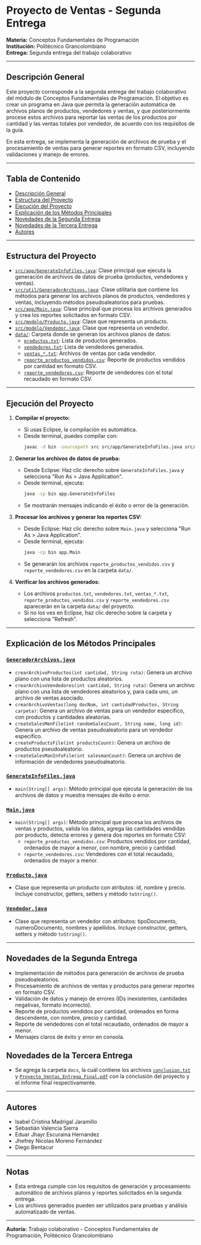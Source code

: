 # Proyecto de Ventas - Segunda Entrega

**Materia:** Conceptos Fundamentales de Programación  
**Institución:** Politécnico Grancolombiano  
**Entrega:** Segunda entrega del trabajo colaborativo

---

## Descripción General

Este proyecto corresponde a la segunda entrega del trabajo colaborativo del módulo de Conceptos Fundamentales de Programación. El objetivo es crear un programa en Java que permita la generación automática de archivos planos de productos, vendedores y ventas, y que posteriormente procese estos archivos para reportar las ventas de los productos por cantidad y las ventas totales por vendedor, de acuerdo con los requisitos de la guía.

En esta entrega, se implementa la generación de archivos de prueba y el procesamiento de ventas para generar reportes en formato CSV, incluyendo validaciones y manejo de errores.

---

## Tabla de Contenido

- [Descripción General](#descripción-general)
- [Estructura del Proyecto](#estructura-del-proyecto)
- [Ejecución del Proyecto](#ejecución-del-proyecto)
- [Explicación de los Métodos Principales](#explicación-de-los-métodos-principales)
- [Novedades de la Segunda Entrega](#novedades-de-la-segunda-entrega)
- [Novedades de la Tercera Entrega](#novedades-de-la-tercera-entrega)
- [Autores](#autores)

---

## Estructura del Proyecto

- [`src/app/GenerateInfoFiles.java`](src/app/GenerateInfoFiles.java): Clase principal que ejecuta la generación de archivos de datos de prueba (productos, vendedores y ventas).
- [`src/util/GeneradorArchivos.java`](src/util/GeneradorArchivos.java): Clase utilitaria que contiene los métodos para generar los archivos planos de productos, vendedores y ventas, incluyendo métodos pseudoaleatorios para pruebas.
- [`src/app/Main.java`](src/app/Main.java): Clase principal que procesa los archivos generados y crea los reportes solicitados en formato CSV.
- [`src/modelo/Producto.java`](src/modelo/Producto.java): Clase que representa un producto.
- [`src/modelo/Vendedor.java`](src/modelo/Vendedor.java): Clase que representa un vendedor.
- [`data/`](data/): Carpeta donde se generan los archivos planos de datos:
  - [`productos.txt`](data/productos.txt): Lista de productos generados.
  - [`vendedores.txt`](data/vendedores.txt): Lista de vendedores generados.
  - [`ventas_*.txt`](data/): Archivos de ventas por cada vendedor.
  - [`reporte_productos_vendidos.csv`](data/reporte_productos_vendidos.csv): Reporte de productos vendidos por cantidad en formato CSV.
  - [`reporte_vendedores.csv`](data/reporte_vendedores.csv): Reporte de vendedores con el total recaudado en formato CSV.

---

## Ejecución del Proyecto

1. **Compilar el proyecto:**
   - Si usas Eclipse, la compilación es automática.
   - Desde terminal, puedes compilar con:
     ```sh
     javac -d bin -sourcepath src src/app/GenerateInfoFiles.java src/app/Main.java
     ```

2. **Generar los archivos de datos de prueba:**
   - Desde Eclipse: Haz clic derecho sobre `GenerateInfoFiles.java` y selecciona "Run As > Java Application".
   - Desde terminal, ejecuta:
     ```sh
     java -cp bin app.GenerateInfoFiles
     ```
   - Se mostrarán mensajes indicando el éxito o error de la generación.

3. **Procesar los archivos y generar los reportes CSV:**
   - Desde Eclipse: Haz clic derecho sobre `Main.java` y selecciona "Run As > Java Application".
   - Desde terminal, ejecuta:
     ```sh
     java -cp bin app.Main
     ```
   - Se generarán los archivos `reporte_productos_vendidos.csv` y `reporte_vendedores.csv` en la carpeta `data/`.

4. **Verificar los archivos generados:**
   - Los archivos `productos.txt`, `vendedores.txt`, `ventas_*.txt`, `reporte_productos_vendidos.csv` y `reporte_vendedores.csv` aparecerán en la carpeta `data/` del proyecto.
   - Si no los ves en Eclipse, haz clic derecho sobre la carpeta y selecciona "Refresh".

---

## Explicación de los Métodos Principales

### [`GeneradorArchivos.java`](src/util/GeneradorArchivos.java)
- `crearArchivoProductos(int cantidad, String ruta)`: Genera un archivo plano con una lista de productos aleatorios.
- `crearArchivoVendedores(int cantidad, String ruta)`: Genera un archivo plano con una lista de vendedores aleatorios y, para cada uno, un archivo de ventas asociado.
- `crearArchivoVentas(long docNum, int cantidadProductos, String carpeta)`: Genera un archivo de ventas para un vendedor específico, con productos y cantidades aleatorias.
- `createSalesMenFile(int randomSalesCount, String name, long id)`: Genera un archivo de ventas pseudoaleatorio para un vendedor específico.
- `createProductsFile(int productsCount)`: Genera un archivo de productos pseudoaleatorio.
- `createSalesManInfoFile(int salesmanCount)`: Genera un archivo de información de vendedores pseudoaleatorio.

### [`GenerateInfoFiles.java`](src/app/GenerateInfoFiles.java)
- `main(String[] args)`: Método principal que ejecuta la generación de los archivos de datos y muestra mensajes de éxito o error.

### [`Main.java`](src/app/Main.java)
- `main(String[] args)`: Método principal que procesa los archivos de ventas y productos, valida los datos, agrega las cantidades vendidas por producto, detecta errores y genera dos reportes en formato CSV:
  - `reporte_productos_vendidos.csv`: Productos vendidos por cantidad, ordenados de mayor a menor, con nombre, precio y cantidad.
  - `reporte_vendedores.csv`: Vendedores con el total recaudado, ordenados de mayor a menor.

### [`Producto.java`](src/modelo/Producto.java)
- Clase que representa un producto con atributos: id, nombre y precio. Incluye constructor, getters, setters y método `toString()`.

### [`Vendedor.java`](src/modelo/Vendedor.java)
- Clase que representa un vendedor con atributos: tipoDocumento, numeroDocumento, nombres y apellidos. Incluye constructor, getters, setters y método `toString()`.

---

## Novedades de la Segunda Entrega
- Implementación de métodos para generación de archivos de prueba pseudoaleatorios.
- Procesamiento de archivos de ventas y productos para generar reportes en formato CSV.
- Validación de datos y manejo de errores (IDs inexistentes, cantidades negativas, formato incorrecto).
- Reporte de productos vendidos por cantidad, ordenados en forma descendente, con nombre, precio y cantidad.
- Reporte de vendedores con el total recaudado, ordenados de mayor a menor.
- Mensajes claros de éxito y error en consola.

## Novedades de la Tercera Entrega
- Se agrega la carpeta `docs`, la cuál contiene los archivos [`conclusion.txt`](docs/conclusion.txt) y [`Proyecto_Ventas_Entrega_Final.pdf`](docs/Proyecto_Ventas_Entrega_Final.pdf) con la conclusión del proyecto y el informe final respectivamente.

---

## Autores

- Isabel Cristina Madrigal Jaramillo
- Sebastián Valencia Sierra
- Eduar Jhayr Escuraina Hernandez
- Jhefrey Nicolas Moreno Fernández
- Diego Bentacur

---

## Notas
- Esta entrega cumple con los requisitos de generación y procesamiento automático de archivos planos y reportes solicitados en la segunda entrega.
- Los archivos generados pueden ser utilizados para pruebas y análisis automatizado de ventas.

---

**Autoría:** Trabajo colaborativo - Conceptos Fundamentales de Programación, Politécnico Grancolombiano